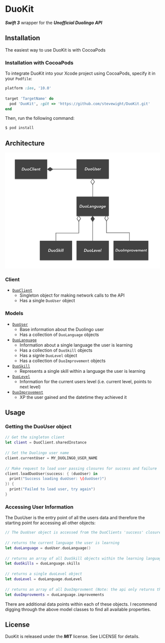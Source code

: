 # DuoKit
**_Swift 3_** wrapper for the **_Unofficial Duolingo API_**

## Installation
The easiest way to use DuoKit is with CocoaPods
### Installation with CocoaPods
To integrate DuoKit into your Xcode project using CocoaPods, specify it in your `Podfile`:

```ruby
platform :ios, '10.0'

target 'TargetName' do
  pod 'DuoKit', :git => 'https://github.com/stevewight/DuoKit.git'
end
```

Then, run the following command:

```bash
$ pod install
```

## Architecture

![uml diagram of DuoKits object model](https://github.com/stevewight/DuoKit/blob/master/images/duo_kit-uml.png)

### Client

- [`DuoClient`](https://github.com/stevewight/DuoKit/blob/master/DuoKit/DuoClient.swift)
  - Singleton object for making network calls to the API
  - Has a single `DuoUser` object

### Models

* [`DuoUser`](https://github.com/stevewight/DuoKit/blob/master/DuoKit/DuoUser.swift)
  - Base information about the Duolingo user
  - Has a collection of `DuoLanguage` objects 
* [`DuoLanguage`](https://github.com/stevewight/DuoKit/blob/master/DuoKit/DuoLanguage.swift)
  - Information about a single language the user is learning
  - Has a collection of `DuoSkill` objects
  - Has a signle `DuoLevel` object
  - Has a collection of `DuoImprovement` objects
* [`DuoSkill`](https://github.com/stevewight/DuoKit/blob/master/DuoKit/DuoSkill.swift)
  - Represents a single skill within a language the user is learning
* [`DuoLevel`](https://github.com/stevewight/DuoKit/blob/master/DuoKit/DuoLevel.swift)
  - Information for the current users level (i.e. current level, points to next level)
* [`DuoImprovement`](https://github.com/stevewight/DuoKit/blob/master/DuoKit/DuoImprovement.swift)
  - XP the user gained and the datetime they achieved it
  
## Usage

### Getting the DuoUser object
```swift
// Get the singleton client
let client = DuoClient.sharedInstance

// Set the Duolingo user name
client.currentUser = MY_DUOLINGO_USER_NAME

// Make request to load user passing closures for success and failure
client.loadDuoUser(success: { (duoUser) in
  print("Success loading duoUser: \(duoUser)")
}) {
  print("Failed to load user, try again")
}
```

### Accessing User Information
The DuoUser is the entry point of all the users data and therefore the starting point for accessing all other objects:
```swift
// The DuoUser object is accessed from the DuoClients 'success' closure (see above)

// returns the current language the user is learning
let duoLanguage = duoUser.duoLanguage()

// returns an array of all DuoSkill objects within the learning language
let duoSkills = duoLanguage.skills

// returns a single duoLevel object
let duoLevel = duoLanguage.duoLevel

// returns an array of all DuoImprovment (Note: the api only returns the last 7 days of improvments)
let duoImprovments = duoLanguage.improvements

```

There are additional data points within each of these objects.  I recommend digging through the above model classes to find all available properties.

## License

DuoKit is released under the ***MIT*** license. See LICENSE for details.

